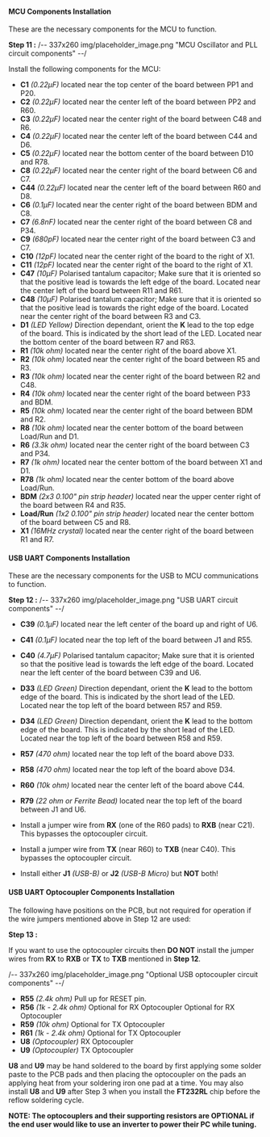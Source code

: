 #### MCU Components Installation

These are the necessary components for the MCU to function.

**Step 11 :**
/-- 337x260 img/placeholder_image.png "MCU Oscillator and PLL circuit components" --/ 

Install the following components for the MCU:

- **C1**	*(0.22µF)* located near the top center of the board between PP1 and P20.
- **C2**	*(0.22µF)* located near the center left of the board between PP2 and R60.
- **C3**	*(0.22µF)* located near the center right of the board between C48 and R6.
- **C4**	*(0.22µF)* located near the center left of the board between C44 and D6.
- **C5**	*(0.22µF)* located near the bottom center of the board between D10 and R78.
- **C8**	*(0.22µF)* located near the center right of the board between C6 and C7.
- **C44**	*(0.22µF)* located near the center left of the board between R60 and D8.
- **C6**	*(0.1µF)* located near the center right of the board between BDM and C8.
- **C7**	*(6.8nF)* located near the center right of the board between C8 and P34.
- **C9**	*(680pF)* located near the center right of the board between C3 and C7.
- **C10**	*(12pF)* located near the center right of the board to the right of X1.
- **C11**	*(12pF)* located near the center right of the board to the right of X1.
- **C47**	*(10µF)* Polarised tantalum capacitor; Make sure that it is oriented so that the positive lead is towards the left edge of the board. Located near the center left of the board between R11 and R61.
- **C48**	*(10µF)* Polarised tantalum capacitor; Make sure that it is oriented so that the positive lead is towards the right edge of the board.  Located near the center right of the board between R3 and C3.
- **D1**	*(LED Yellow)* Direction dependant, orient the **K** lead to the top edge of the board. This is indicated by the short lead of the LED.  Located near the bottom center of the board between R7 and R63.
- **R1**	*(10k ohm)* located near the center right of the board above X1.
- **R2**	*(10k ohm)* located near the center right of the board between R5 and R3.
- **R3**	*(10k ohm)* located near the center right of the board between R2 and C48.
- **R4**	*(10k ohm)* located near the center right of the board between P33 and BDM.
- **R5**	*(10k ohm)* located near the center right of the board between BDM and R2.
- **R8**	*(10k ohm)* located near the center bottom of the board between Load/Run and D1.
- **R6**	*(3.3k ohm)* located near the center right of the board between C3 and P34.
- **R7**	*(1k ohm)* located near the center bottom of the board between X1 and D1.
- **R78**	*(1k ohm)* located near the center bottom of the board above Load/Run.
- **BDM**	*(2x3 0.100" pin strip header)* located near the upper center right of the board between R4 and R35.
- **Load/Run**	*(1x2 0.100" pin strip header)*  located near the center bottom of the board between C5 and R8.
- **X1**	*(16MHz crystal)* located near the center right of the board between R1 and R7.



#### USB UART Components Installation

These are the necessary components for the USB to MCU communications to function.

**Step 12 :**
/-- 337x260 img/placeholder_image.png "USB UART circuit components" --/ 

- **C39**	*(0.1µF)* located near the left center of the board up and right of U6.
- **C41**	*(0.1µF)* located near the top left of the board between J1 and R55.
- **C40**	*(4.7µF)* Polarised tantalum capacitor; Make sure that it is oriented so that the positive lead is towards the left edge of the board.  Located near the left center of the board between C39 and U6.
- **D33**	*(LED Green)* Direction dependant, orient the **K** lead to the bottom edge of the board. This is indicated by the short lead of the LED.  Located near the top left of the board between R57 and R59.
- **D34**	*(LED Green)* Direction dependant, orient the **K** lead to the bottom edge of the board. This is indicated by the short lead of the LED.  Located near the top left of the board between R58 and R59.
- **R57**	*(470 ohm)* located near the top left of the board above D33.
- **R58**	*(470 ohm)* located near the top left of the board above D34.
- **R60**	*(10k ohm)* located near the center left of the board above C44.
- **R79**	*(22 ohm or Ferrite Bead)* located near the top left of the board between J1 and U6.
- Install a jumper wire from **RX** (one of the R60 pads) to **RXB** (near C21).  This bypasses the optocoupler circuit.
- Install a jumper wire from **TX** (near R60) to **TXB** (near C40).  This bypasses the optocoupler circuit.

- Install either **J1**	*(USB-B)* or **J2** *(USB-B Micro)* but **NOT** both!


#### USB UART Optocoupler Components Installation

The following have positions on the PCB, but not required for operation if the wire jumpers mentioned above in Step 12 are used:

**Step 13 :**

If you want to use the optocoupler circuits then **DO NOT** install the jumper wires from **RX** to **RXB** or **TX** to **TXB** mentioned in **Step 12**.

/-- 337x260 img/placeholder_image.png "Optional USB optocoupler circuit components" --/ 

- **R55**	*(2.4k ohm)* Pull up for RESET pin.
- **R56**	*(1k - 2.4k ohm)* Optional for RX Optocoupler
Optional for RX Optocoupler
- **R59**	*(10k ohm)* Optional for TX Optocoupler
- **R61**	*(1k - 2.4k ohm)* Optional for TX Optocoupler
- **U8**	*(Optocoupler)* RX Optocoupler
- **U9**	*(Optocoupler)* TX Optocoupler

**U8** and **U9** may be hand soldered to the board by first applying some solder paste to the PCB pads and then placing the optocoupler on the pads an applying heat from your soldering iron one pad at a time.  You may also install **U8** and **U9** after Step 3 when you install the **FT232RL** chip before the reflow soldering cycle.

**NOTE: The optocouplers and their supporting resistors are OPTIONAL if the end user would like to use an inverter to power their PC while tuning.**

